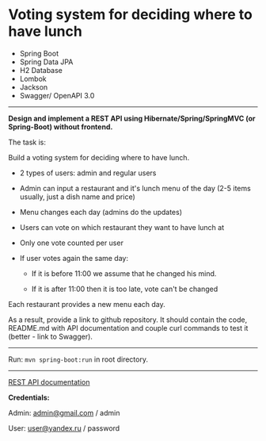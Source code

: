 # **Voting system for deciding where to have lunch**

- Spring Boot
- Spring Data JPA
- H2 Database
- Lombok
- Jackson
- Swagger/ OpenAPI 3.0

------------------------
**Design and implement a REST API using Hibernate/Spring/SpringMVC (or Spring-Boot) without frontend.**

The task is:

Build a voting system for deciding where to have lunch.

* 2 types of users: admin and regular users

* Admin can input a restaurant and it's lunch menu of the day (2-5 items usually, just a dish name and price)

* Menu changes each day (admins do the updates)

* Users can vote on which restaurant they want to have lunch at

* Only one vote counted per user

* If user votes again the same day:
   
  * If it is before 11:00 we assume that he changed his mind.
  
  * If it is after 11:00 then it is too late, vote can't be changed

Each restaurant provides a new menu each day.

As a result, provide a link to github repository. It should contain the code, README.md with API documentation and couple curl commands to test it (better - link to Swagger).

[//]: # (P.S.: Make sure everything works with latest version that is on github :&#41;)
[//]: # (P.P.S.: Assume that your API will be used by a frontend developer to build frontend on top of that.)

----------

Run: `mvn spring-boot:run` in root directory.

-----------------------
[REST API documentation](http://localhost:8080/swagger-ui.html)

**Credentials:**

Admin: admin@gmail.com / admin

User:  user@yandex.ru / password
